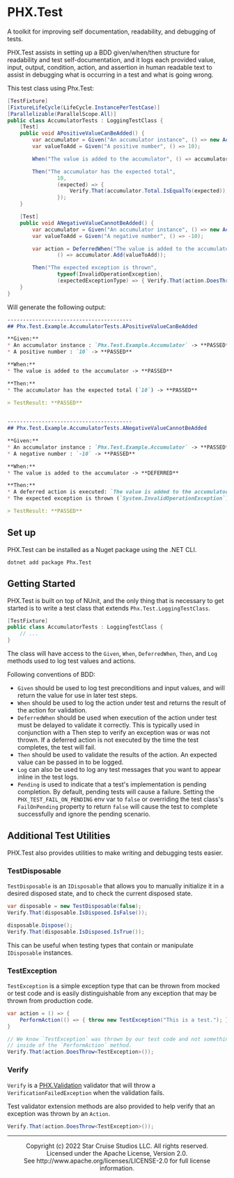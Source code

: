 # PHX.Test

A toolkit for improving self documentation, readability, and debugging of tests.

PHX.Test assists in setting up a BDD given/when/then structure for readability
and test self-documentation, and it logs each provided value, input, output,
condition, action, and assertion in human readable text to assist in debugging
what is occurring in a test and what is going wrong.

This test class using Phx.Test:

```csharp
[TestFixture]
[FixtureLifeCycle(LifeCycle.InstancePerTestCase)]
[Parallelizable(ParallelScope.All)]
public class AccumulatorTests : LoggingTestClass {
    [Test]
    public void APositiveValueCanBeAdded() {
        var accumulator = Given("An accumulator instance", () => new Accumulator());
        var valueToAdd = Given("A positive number", () => 10);

        When("The value is added to the accumulator", () => accumulator.Add(valueToAdd));

        Then("The accumulator has the expected total",
                10,
                (expected) => {
                    Verify.That(accumulator.Total.IsEqualTo(expected));
                });
    }

    [Test]
    public void ANegativeValueCannotBeAdded() {
        var accumulator = Given("An accumulator instance", () => new Accumulator());
        var valueToAdd = Given("A negative number", () => -10);

        var action = DeferredWhen("The value is added to the accumulator",
                () => accumulator.Add(valueToAdd));

        Then("The expected exception is thrown",
                typeof(InvalidOperationException),
                (expectedExceptionType) => { Verify.That(action.DoesThrow(expectedExceptionType)); });
    }
}
```

Will generate the following output:

```markdown
----------------------------------------
## Phx.Test.Example.AccumulatorTests.APositiveValueCanBeAdded

**Given:**
* An accumulator instance : `Phx.Test.Example.Accumulator` -> **PASSED**
* A positive number : `10` -> **PASSED**

**When:**
* The value is added to the accumulator -> **PASSED**

**Then:**
* The accumulator has the expected total (`10`) -> **PASSED**

> TestResult: **PASSED**

 
----------------------------------------
## Phx.Test.Example.AccumulatorTests.ANegativeValueCannotBeAdded

**Given:**
* An accumulator instance : `Phx.Test.Example.Accumulator` -> **PASSED**
* A negative number : `-10` -> **PASSED**

**When:**
* The value is added to the accumulator -> **DEFERRED**

**Then:**
* A deferred action is executed: `The value is added to the accumulator` -> **PASSED**
* The expected exception is thrown (`System.InvalidOperationException`) -> **PASSED**

> TestResult: **PASSED**
```

## Set up

PHX.Test can be installed as a Nuget package using the .NET CLI.

```shell
dotnet add package Phx.Test
```

## Getting Started

PHX.Test is built on top of NUnit, and the only thing that is necessary to get
started is to write a test class that extends `Phx.Test.LoggingTestClass`.
```csharp
[TestFixture]
public class AccumulatorTests : LoggingTestClass {
    // ...
}
```

The class will have access to the `Given`, `When`, `DeferredWhen`, `Then`, and 
`Log` methods used to log test values and actions.

Following conventions of BDD:
* `Given` should be used to log test preconditions and input values, and will
  return the value for use in later test steps.
* `When` should be used to log the action under test and returns the result of
  the action for validation.
* `DeferredWhen` should be used when execution of the action under test must be
  delayed to validate it correctly. This is typically used in conjunction with
  a Then step to verify an exception was or was not thrown. If a deferred action
  is not executed by the time the test completes, the test will fail.
* `Then` should be used to validate the results of the action. An expected value
  can be passed in to be logged.
* `Log` can also be used to log any test messages that you want to appear inline
  in the test logs.
* `Pending` is used to indicate that a test's implementation is pending 
  completion. By default, pending tests will cause a failure. Setting the
  `PHX_TEST_FAIL_ON_PENDING` env var to `false` or overriding the test class's 
  `FailOnPending` property to return `false` will cause the test to complete 
  successfully and ignore the pending scenario.

## Additional Test Utilities
PHX.Test also provides utilities to make writing and debugging tests easier.

### TestDisposable
`TestDisposable` is an `IDisposable` that allows you to manually initialize it
in a desired disposed state, and to check the current disposed state.

```csharp
var disposable = new TestDisposable(false);
Verify.That(disposable.IsDisposed.IsFalse());

disposable.Dispose();
Verify.That(disposable.IsDisposed.IsTrue());
```

This can be useful when testing types that contain or manipulate `IDisposable`
instances.

### TestException
`TestException` is a simple exception type that can be thrown from mocked or
test code and is easily distinguishable from any exception that may be thrown
from production code.

```csharp
var action = () => { 
    PerformAction(() => { throw new TestException("This is a test."); } 
}

// We know `TestException` was thrown by our test code and not something else
// inside of the `PerformAction` method.
Verify.That(action.DoesThrow<TestException>());
```

### Verify
`Verify` is a [PHX.Validation](https://github.com/StarCruiseStudios/PhxValidation)
validator that will throw a `VerificationFailedException` when the validation
fails.

Test validator extension methods are also provided to help verify that an
exception was thrown by an `Action`.
```csharp
Verify.That(action.DoesThrow<TestException>());
```

---

<div align="center">
Copyright (c) 2022 Star Cruise Studios LLC. All rights reserved.<br/>
Licensed under the Apache License, Version 2.0.<br/>
See http://www.apache.org/licenses/LICENSE-2.0 for full license information.<br/>
</div>